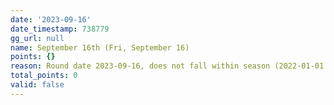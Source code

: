 ```yaml
---
date: '2023-09-16'
date_timestamp: 738779
gg_url: null
name: September 16th (Fri, September 16)
points: {}
reason: Round date 2023-09-16, does not fall within season (2022-01-01 to 2022-12-30)
total_points: 0
valid: false
---
```

